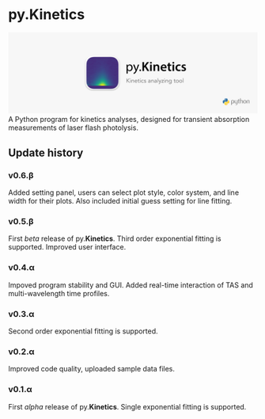 # py.Kinetics
![](/assets/pyKinetics_wide.png)
A Python program for kinetics analyses, designed for transient absorption measurements of laser flash photolysis.

## Update history
### v0.6.β
Added setting panel, users can select plot style, color system, and line width for their plots. Also included initial
guess setting for line fitting.

### v0.5.β
First *beta* release of py.**Kinetics**. Third order exponential fitting is supported. Improved user interface.

### v0.4.α
Impoved program stability and GUI. Added real-time interaction of TAS and multi-wavelength time profiles.

### v0.3.α
Second order exponential fitting is supported.

### v0.2.α
Improved code quality, uploaded sample data files.

### v0.1.α
First *alpha* release of py.**Kinetics**. Single exponential fitting is supported.
